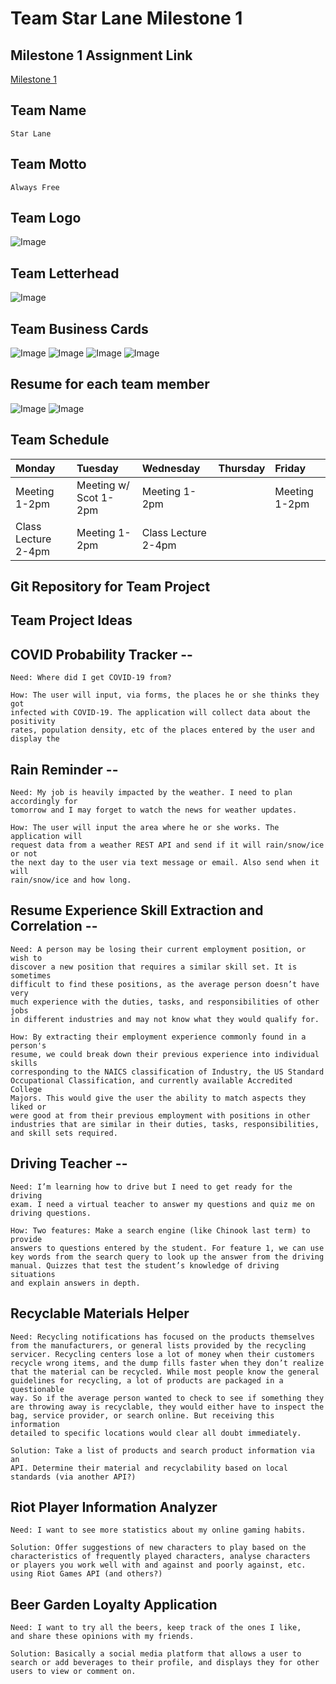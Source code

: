 Team Star Lane Milestone 1
===========================

## Milestone 1 Assignment Link
[Milestone 1](https://wou-cs46x-resources.netlify.app/cs461/milestones/m1) 

## Team Name 
    Star Lane

## Team Motto
    Always Free

## Team Logo
![Image](img/team_logo.png)

## Team Letterhead
![Image](img/letterhead.png)

## Team Business Cards
![Image](img/businesscard_baltazar.png)
![Image](img/businesscard_cuauhtemoc.png)
![Image](img/businesscard_derek.png)
![Image](img/businesscard_rafael.png)

## Resume for each team member
![Image](img/derek_resume.png)
![Image](img/baltazar_resume.png)

## Team Schedule
| Monday | Tuesday | Wednesday | Thursday | Friday | 
|:--- |:--- |:--- | :--- | :--- |
| Meeting 1-2pm | Meeting w/ Scot 1-2pm  | Meeting 1-2pm  | | Meeting 1-2pm 
| Class Lecture 2-4pm |Meeting 1-2pm  |Class Lecture 2-4pm  | | | 


## Git Repository for Team Project



## Team Project Ideas 

## COVID Probability Tracker -- 

    Need: Where did I get COVID-19 from? 

    How: The user will input, via forms, the places he or she thinks they got
    infected with COVID-19. The application will collect data about the positivity
    rates, population density, etc of the places entered by the user and display the 

## Rain Reminder -- 

    Need: My job is heavily impacted by the weather. I need to plan accordingly for 
    tomorrow and I may forget to watch the news for weather updates.

    How: The user will input the area where he or she works. The application will 
    request data from a weather REST API and send if it will rain/snow/ice or not 
    the next day to the user via text message or email. Also send when it will 
    rain/snow/ice and how long.

## Resume Experience Skill Extraction and Correlation -- 

    Need: A person may be losing their current employment position, or wish to 
    discover a new position that requires a similar skill set. It is sometimes 
    difficult to find these positions, as the average person doesn’t have very 
    much experience with the duties, tasks, and responsibilities of other jobs 
    in different industries and may not know what they would qualify for. 

    How: By extracting their employment experience commonly found in a person's 
    resume, we could break down their previous experience into individual skills 
    corresponding to the NAICS classification of Industry, the US Standard 
    Occupational Classification, and currently available Accredited College 
    Majors. This would give the user the ability to match aspects they liked or 
    were good at from their previous employment with positions in other 
    industries that are similar in their duties, tasks, responsibilities, 
    and skill sets required. 

## Driving Teacher --

    Need: I’m learning how to drive but I need to get ready for the driving 
    exam. I need a virtual teacher to answer my questions and quiz me on 
    driving questions.

    How: Two features: Make a search engine (like Chinook last term) to provide 
    answers to questions entered by the student. For feature 1, we can use 
    key words from the search query to look up the answer from the driving 
    manual. Quizzes that test the student’s knowledge of driving situations 
    and explain answers in depth.


## Recyclable Materials Helper

    Need: Recycling notifications has focused on the products themselves 
    from the manufacturers, or general lists provided by the recycling 
    servicer. Recycling centers lose a lot of money when their customers 
    recycle wrong items, and the dump fills faster when they don’t realize 
    that the material can be recycled. While most people know the general 
    guidelines for recycling, a lot of products are packaged in a questionable 
    way. So if the average person wanted to check to see if something they 
    are throwing away is recyclable, they would either have to inspect the 
    bag, service provider, or search online. But receiving this information 
    detailed to specific locations would clear all doubt immediately.

    Solution: Take a list of products and search product information via an 
    API. Determine their material and recyclability based on local 
    standards (via another API?)

## Riot Player Information Analyzer
    Need: I want to see more statistics about my online gaming habits.

    Solution: Offer suggestions of new characters to play based on the 
    characteristics of frequently played characters, analyse characters 
    or players you work well with and against and poorly against, etc. 
    using Riot Games API (and others?)

## Beer Garden Loyalty Application
    Need: I want to try all the beers, keep track of the ones I like, 
    and share these opinions with my friends. 

    Solution: Basically a social media platform that allows a user to 
    search or add beverages to their profile, and displays they for other 
    users to view or comment on. 
